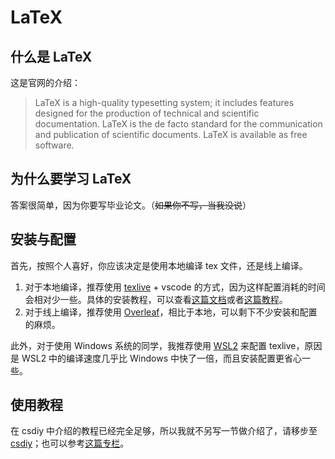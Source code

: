 # LaTeX

## 什么是 LaTeX

这是官网的介绍：

> LaTeX is a high-quality typesetting system; it includes features designed for the production of technical and scientific documentation. LaTeX is the de facto standard for the communication and publication of scientific documents. LaTeX is available as free software.

## 为什么要学习 LaTeX

答案很简单，因为你要写毕业论文。（<del>如果你不写，当我没说</del>）

## 安装与配置

首先，按照个人喜好，你应该决定是使用本地编译 tex 文件，还是线上编译。

1. 对于本地编译，推荐使用 [texlive](https://tug.org/texlive/) + vscode 的方式，因为这样配置消耗的时间会相对少一些。具体的安装教程，可以查看[这篇文档](https://tug.ctan.org/info/install-latex-guide-zh-cn/install-latex-guide-zh-cn.pdf)或者[这篇教程](https://www.cnblogs.com/eslzzyl/p/17358405.html)。
2. 对于线上编译，推荐使用 [Overleaf](https://www.overleaf.com/)，相比于本地，可以剩下不少安装和配置的麻烦。

此外，对于使用 Windows 系统的同学，我推荐使用 [WSL2](./WSL2.md) 来配置 texlive，原因是 WSL2 中的编译速度几乎比 Windows 中快了一倍，而且安装配置更省心一些。

## 使用教程

在 csdiy 中介绍的教程已经完全足够，所以我就不另写一节做介绍了，请移步至 [csdiy](https://csdiy.wiki/%E5%BF%85%E5%AD%A6%E5%B7%A5%E5%85%B7/LaTeX/)；也可以参考[这篇专栏](https://zhuanlan.zhihu.com/p/456055339)。
